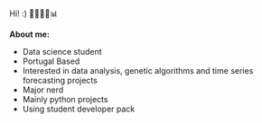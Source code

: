 Hi! :)
👾🦎✨🎲📊

__About me:__
- Data science student 
- Portugal Based
- Interested in data analysis, genetic algorithms and time series forecasting projects
- Major nerd
- Mainly python projects
- Using student developer pack
